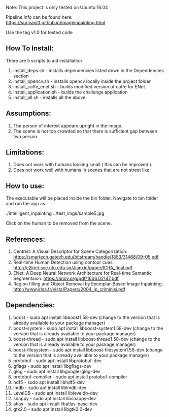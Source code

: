 Note: This project is only tested on Ubuntu 16.04

Pipeline Info can be found here: https://suriyanitt.github.io/imageinpainting.html

Use the tag v1.0 for tested code

How To Install:
--------------

There are 5 scripts to aid installation

1. install_deps.sh - installs dependencies listed down in the Dependencies section
2. install_opencv.sh - installs opencv locally inside the project folder
3. install_caffe_enet.sh - builds modified version of caffe for ENet
4. install_application.sh - builds the challenge application
5. install_all.sh - installs all the above

Assumptions:
-----------

1. The person of interest appears upright in the image.
2. The scene is not too crowded so that there is sufficient gap between two person.

Limitations:
-----------

1. Does not work with humans looking small ( this can be improved ).
2. Does not work well with humans in scenes that are not street like.

How to use:
----------

The executable will be placed inside the bin folder.
Navigate to bin folder and run the app as 

./intelligent_inpainting ../test_imgs/sample5.jpg

Click on the human to be removed from the scene.

References:
----------

1. Centrist: A Visual Descriptor for Scene Categorization: https://smartech.gatech.edu/bitstream/handle/1853/31468/09-05.pdf
2. Real-time Human Detection using contour cues: http://c2inet.sce.ntu.edu.sg/Jianxin/paper/ICRA_final.pdf
3. ENet: A Deep Neural Network Architecture for Real-time Semantic Segmentaion: https://arxiv.org/pdf/1606.02147.pdf
4. Region filling and Object Removal by Exemplar-Based Image Inpainting: http://www.irisa.fr/vista/Papers/2004_ip_criminisi.pdf

Dependencies:
------------

1. boost - sudo apt install libboost1.58-dev (change to the version that is already available to your package manager)
2. boost-system - sudo apt install libboost-system1.58-dev (change to the version that is already available to your package manager)
3. boost-thread - sudo apt install libboost-thread1.58-dev (change to the version that is already available to your package manager)
4. boost-filesystem - sudo apt install libboost-filesystem1.58-dev (change to the version that is already available to your package manager)
5. protobuf - sudo apt install libprotobuf-dev
6. gflags - sudo apt install libgflags-dev
7. glog - sudo apt install libgoogle-glog-dev
8. protobuf-compiler - sudo apt install protobuf-compiler
9. hdf5 - sudo apt install libhdf5-dev
10. lmdb - sudo apt install liblmdb-dev
11. LevelDB - sudo apt install libleveldb-dev
12. snappy - sudo apt install libsnappy-dev
13. atlas - sudo apt install libatlas-base-dev
14. gtk2.0 - sudo apt install libgtk2.0-dev
